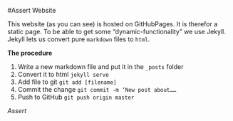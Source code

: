 #Assert Website

This website (as you can see) is hosted on GitHubPages. It is therefor a static page. To be able to get some “dynamic-functionality” we use Jekyll. Jekyll lets us convert pure `markdown` files to `html`.

**The procedure**

1. Write a new markdown file and put it in the `_posts` folder
2. Convert it to html `jekyll serve`
3. Add file to git `git add [filename]`
4. Commit the change `git commit -m ‘New post about……`
5. Push to GitHub `git push origin master`

*Assert*